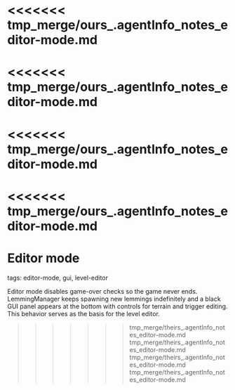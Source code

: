 <<<<<<< tmp_merge/ours_.agentInfo_notes_editor-mode.md
=======
<<<<<<< tmp_merge/ours_.agentInfo_notes_editor-mode.md
=======
<<<<<<< tmp_merge/ours_.agentInfo_notes_editor-mode.md
=======
<<<<<<< tmp_merge/ours_.agentInfo_notes_editor-mode.md
=======
# Editor mode

tags: editor-mode, gui, level-editor

Editor mode disables game-over checks so the game never ends. LemmingManager keeps spawning new lemmings indefinitely and a black GUI panel appears at the bottom with controls for terrain and trigger editing. This behavior serves as the basis for the level editor.
>>>>>>> tmp_merge/theirs_.agentInfo_notes_editor-mode.md
>>>>>>> tmp_merge/theirs_.agentInfo_notes_editor-mode.md
>>>>>>> tmp_merge/theirs_.agentInfo_notes_editor-mode.md
>>>>>>> tmp_merge/theirs_.agentInfo_notes_editor-mode.md
